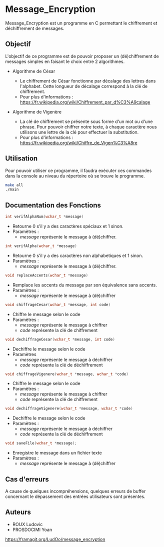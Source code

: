# Message_Encryption

Message_Encryption est un programme en C permettant le chiffrement et déchiffrement de messages.

## Objectif

L'objectif de ce programme est de pouvoir proposer un (dé)chiffrement de messages simples en faisant le choix entre 2 algorithmes.

* Algorithme de César
    * Le chiffrement de César fonctionne par décalage des lettres dans l'alphabet. Cette longueur de décalage correspond à la clé de chiffrement.
    * Pour plus d'informations : https://fr.wikipedia.org/wiki/Chiffrement_par_d%C3%A9calage

* Algorithme de Vigenère
    * La clé de chiffrement se présente sous forme d'un mot ou d'une phrase. Pour pouvoir chiffrer notre texte, à chaque caractère nous utilisons une lettre de la clé pour effectuer la substitution.
    * Pour plus d'informations : https://fr.wikipedia.org/wiki/Chiffre_de_Vigen%C3%A8re

## Utilisation

Pour pouvoir utiliser ce programme, il faudra exécuter ces commandes dans la console au niveau du répertoire où se trouve le programme.

```bash
make all
./main
```

## Documentation des Fonctions
```c 
int verifAlphaNum(wchar_t *message)
```
* Retourne 0 s'il y a des caractères spéciaux et 1 sinon.
* Paramètres :
    * *message* représente le message à (dé)chiffrer.

```c
int verifAlpha(wchar_t *message)
```
* Retourne 0 s'il y a des caractères non alphabetiques et 1 sinon.
* Paramètres :
    * *message* représente le message à (dé)chiffrer.

```c   
void replaceAccents(wchar_t *message)
```
* Remplace les accents du message par son équivalence sans accents.
* Paramètres :
    * *message* représente le message à (dé)chiffrer

```c 
void chiffrageCesar(wchar_t *message, int code)
```
* Chiffre le message selon le code
* Paramètres :
    * *message* représente le message à chiffrer
    * *code* représente la clé de chiffrement 

```c
void dechiffrageCesar(wchar_t *message, int code)
```
* Dechiffre le message selon le code
* Paramètres
    * *message* représente le message à déchiffrer
    * *code* représente la clé de déchiffrement 

```c   
void chiffrageVigenere(wchar_t *message, wchar_t *code)
```
* Chiffre le message selon le code
* Paramètres :
    * *message* représente le message à chiffrer
    * *code* représente la clé de chiffrement 

```c  
void dechiffrageVigenere(wchar_t *message, wchar_t *code)
```
* Dechiffre le message selon le code
* Paramètres :
    * *message* représente le message à déchiffrer
    * *code* représente la clé de déchiffrement 

```c   
void saveFile(wchar_t *message);
```
* Enregistre le message dans un fichier texte
* Paramètres :
    * *message* représente le message à (dé)chiffrer

## Cas d'erreurs

A cause de quelques incompréhensions, quelques erreurs de buffer concernant le dépassement des entrées utilisateurs sont présentes.

## Auteurs

* ROUX Ludovic
* PROSDOCIMI Yoan

https://framagit.org/LudOo/message_encryption

